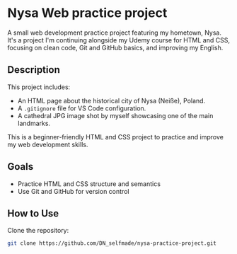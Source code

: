 # Nysa Web practice project

A small web development practice project featuring my hometown, Nysa.
It's a project I'm continuing alongside my Udemy course for HTML and CSS, focusing on clean code, Git and GitHub basics, and improving my English.

## Description

This project includes:
 - An HTML page about the historical city of Nysa (Neiße), Poland.
 - A `.gitignore` file for VS Code configuration.
 - A cathedral JPG image shot by myself showcasing one of the main landmarks.

This is a beginner-friendly HTML and CSS project to practice and improve my web development skills.

## Goals

 - Practice HTML and CSS structure and semantics
 - Use Git and GitHub for version control

## How to Use

Clone the repository:
```bash
git clone https://github.com/DN_selfmade/nysa-practice-project.git